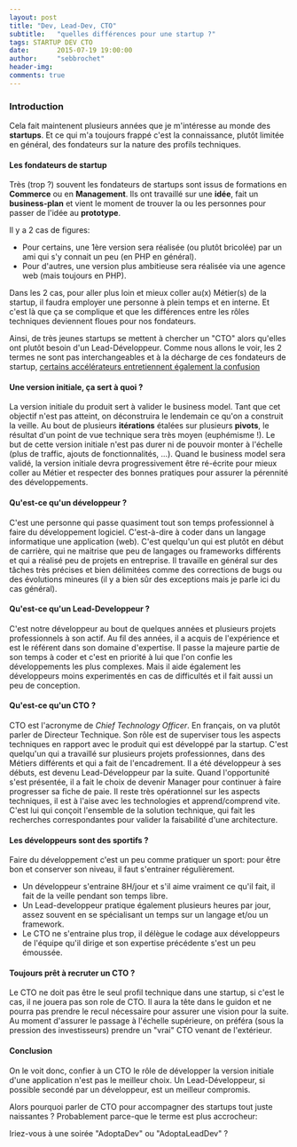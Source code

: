 ```yaml
---
layout: post
title: "Dev, Lead-Dev, CTO"
subtitle:   "quelles différences pour une startup ?"
tags: STARTUP DEV CTO
date:       2015-07-19 19:00:00
author:     "sebbrochet"
header-img:
comments: true
---
```


### Introduction

Cela fait maintenent plusieurs années que je m'intéresse au monde des **startups**.
Et ce qui m'a toujours frappé c'est la connaissance, plutôt limitée en général, des fondateurs sur la nature des profils techniques.

#### Les fondateurs de startup
Très (trop ?) souvent les fondateurs de startups sont issus de formations en **Commerce** ou en **Management**.
Ils ont travaillé sur une **idée**, fait un **business-plan** et vient le moment de trouver la ou les personnes pour passer de l'idée au **prototype**.

Il y a 2 cas de figures:

* Pour certains, une 1ère version sera réalisée (ou plutôt bricolée) par un ami qui s'y connait un peu (en PHP en général).
* Pour d'autres, une version plus ambitieuse sera réalisée via une agence web (mais toujours en PHP).

Dans les 2 cas, pour aller plus loin et mieux coller au(x) Métier(s) de la startup, il faudra employer une personne à plein temps et en interne.
Et c'est là que ça se complique et que les différences entre les rôles techniques deviennent floues pour nos fondateurs.

Ainsi, de très jeunes startups se mettent à chercher un "CTO" alors qu'elles ont plutôt besoin d'un Lead-Développeur.
Comme nous allons le voir, les 2 termes ne sont pas interchangeables et à la décharge de ces fondateurs de startup, [certains accélérateurs entretiennent également la confusion](http://yeswecrowd.co/adopt-a-cto/)

#### Une version initiale, ça sert à quoi ?
La version initiale du produit sert à valider le business model.
Tant que cet objectif n'est pas atteint, on déconstruira le lendemain ce qu'on a construit la veille.
Au bout de plusieurs **itérations** étalées sur plusieurs **pivots**, le résultat d'un point de vue technique sera très moyen (euphémisme !).
Le but de cette version initiale n'est pas durer ni de pouvoir monter à l'échelle (plus de traffic, ajouts de fonctionnalités, ...).
Quand le business model sera validé, la version initiale devra progressivement être ré-écrite pour mieux coller au Métier et respecter des bonnes pratiques pour assurer la pérennité des développements.

#### Qu'est-ce qu'un développeur ?
C'est une personne qui passe quasiment tout son temps professionnel à faire du développement logiciel.
C'est-à-dire à coder dans un langage informatique une application (web).
C'est quelqu'un qui est plutôt en début de carrière, qui ne maitrise que peu de langages ou frameworks différents et qui a réalisé peu de projets en entreprise.
Il travaille en général sur des tâches très précises et bien délimitées comme des corrections de bugs ou des évolutions mineures (il y a bien sûr des exceptions mais je parle ici du cas général).

#### Qu'est-ce qu'un Lead-Developpeur ?
C'est notre développeur au bout de quelques années et plusieurs projets professionnels à son actif.
Au fil des années, il a acquis de l'expérience et est le référent dans son domaine d'expertise.
Il passe la majeure partie de son temps à coder et c'est en priorité à lui que l'on confie les développements les plus complexes.
Mais il aide également les développeurs moins experimentés en cas de difficultés et il fait aussi un peu de conception.

#### Qu'est-ce qu'un CTO ?
CTO est l'acronyme de *Chief Technology Officer*. En français, on va plutôt parler de Directeur Technique.
Son rôle est de superviser tous les aspects techniques en rapport avec le produit qui est développé par la startup.
C'est quelqu'un qui a travaillé sur plusieurs projets professionnes, dans des Métiers différents et qui a fait de l'encadrement.
Il a été développeur à ses débuts, est devenu Lead-Développeur par la suite.
Quand l'opportunité s'est présentée, il a fait le choix de devenir Manager pour continuer à faire progresser sa fiche de paie.
Il reste très opérationnel sur les aspects techniques, il est à l'aise avec les technologies et apprend/comprend vite.
C'est lui qui conçoit l'ensemble de la solution technique, qui fait les recherches correspondantes pour valider la faisabilité d'une architecture.

#### Les développeurs sont des sportifs ?
Faire du développement c'est un peu comme pratiquer un sport: pour être bon et conserver son niveau, il faut s'entrainer régulièrement.

* Un développeur s'entraine 8H/jour et s'il aime vraiment ce qu'il fait, il fait de la veille pendant son temps libre.
* Un Lead-developpeur pratique également plusieurs heures par jour, assez souvent en se spécialisant un temps sur un langage et/ou un framework.
* Le CTO ne s'entraine plus trop, il délègue le codage aux développeurs de l'équipe qu'il dirige et son expertise précédente s'est un peu émoussée.


#### Toujours prêt à recruter un CTO ?
Le CTO ne doit pas être le seul profil technique dans une startup, si c'est le cas, il ne jouera pas son role de CTO.
Il aura la tête dans le guidon et ne pourra pas prendre le recul nécessaire pour assurer une vision pour la suite.
Au moment d'assurer le passage à l'échelle supérieure, on préféra (sous la pression des investisseurs) prendre un "vrai" CTO venant de l'extérieur.

#### Conclusion

On le voit donc, confier à un CTO le rôle de développer la version initiale d'une application n'est pas le meilleur choix.
Un Lead-Développeur, si possible secondé par un développeur, est un meilleur compromis.

Alors pourquoi parler de CTO pour accompagner des startups tout juste naissantes ?
Probablement parce-que le terme est plus accrocheur:

Iriez-vous à une soirée "AdoptaDev" ou "AdoptaLeadDev" ?